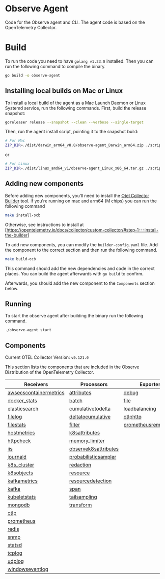 # Observe Agent

Code for the Observe agent and CLI. The agent code is based on the OpenTelemetry Collector.

# Build

To run the code you need to have `golang v1.23.8` installed. Then you can run the following command to compile the binary.

```sh
go build -o observe-agent
```

## Installing local builds on Mac or Linux

To install a local build of the agent as a Mac Launch Daemon or Linux Systemd service, run the following commands. First, build the release snapshot:

```sh
goreleaser release --snapshot --clean --verbose --single-target
```

Then, run the agent install script, pointing it to the snapshot build:

```sh
# For Mac
ZIP_DIR=./dist/darwin_arm64_v8.0/observe-agent_Darwin_arm64.zip ./scripts/install_mac.sh --token <token> --observe_url <observe_url>
```

or

```sh
# For Linux
ZIP_DIR=./dist/linux_amd64_v1/observe-agent_Linux_x86_64.tar.gz ./scripts/install_linux.sh --token <token> --observe_url <observe_url>
```

## Adding new components

Before adding new components, you'll need to install the [Otel Collector Builder](https://github.com/open-telemetry/opentelemetry-collector/tree/main/cmd/builder) tool. If you're running on mac and arm64 (M chips) you can run the following command

```sh
make install-ocb
```

Otherwise, see instructions to install at [https://opentelemetry.io/docs/collector/custom-collector/#step-1---install-the-builder]

To add new components, you can modify the `builder-config.yaml` file. Add the component to the correct section and then run the following command.

```sh
make build-ocb
```

This command should add the new dependencies and code in the correct places. You can build the agent afterwards with `go build` to confirm.

Afterwards, you should add the new component to the `Components` section below.

## Running

To start the observe agent after building the binary run the following command.

```sh
./observe-agent start
```

## Components

Current OTEL Collector Version: `v0.121.0`

This section lists the components that are included in the Observe Distribution of the OpenTelemetry Collector.

| Receivers                                                | Processors                                            | Exporters                                              | Extensions                              | Connectors                          |
|----------------------------------------------------------|-------------------------------------------------------|--------------------------------------------------------|-----------------------------------------|-------------------------------------|
| [awsecscontainermetrics][awsecscontainermetricsreceiver] | [attributes][attributesprocessor]                     | [debug][debugexporter]                                 | [cgroupruntime][cgroupruntimeextension] | [count][countconnector]             |
| [docker_stats][dockerstatsreceiver]                      | [batch][batchprocessor]                               | [file][fileexporter]                                   | [file_storage][filestorage]             | [forward][forwardconnector]         |
| [elasticsearch][elasticsearchreceiver]                   | [cumulativetodelta][cumulativetodeltaprocessor]       | [loadbalancing][loadbalancingexporter]                 | [health_check][healthcheckextension]    | [spanmetrics][spanmetricsconnector] |
| [filelog][filelogreceiver]                               | [deltatocumulative][deltatocumulativeprocessor]       | [otlphttp][otlphttpexporter]                           | [pprof][pprofextension]                 |                                     |
| [filestats][filestatsreceiver]                           | [filter][filterprocessor]                             | [prometheusremotewrite][prometheusremotewriteexporter] | [zpages][zpagesextension]               |                                     |
| [hostmetrics][hostmetricsreceiver]                       | [k8sattributes][k8sattributesprocessor]               |                                                        |                                         |                                     |
| [httpcheck][httpcheckreceiver]                           | [memory_limiter][memorylimiterprocessor]              |                                                        |                                         |                                     |
| [iis][iisreceiver]                                       | [observek8sattributes][observek8sattributesprocessor] |                                                        |                                         |                                     |
| [journald][journaldreceiver]                             | [probabilisticsampler][probabilisticsamplerprocessor] |                                                        |                                         |                                     |
| [k8s_cluster][k8sclusterreceiver]                        | [redaction][redactionprocessor]                       |                                                        |                                         |                                     |
| [k8sobjects][k8sobjectsreceiver]                         | [resource][resourceprocessor]                         |                                                        |                                         |                                     |
| [kafkametrics][kafkametricsreceiver]                     | [resourcedetection][resourcedetectionprocessor]       |                                                        |                                         |                                     |
| [kafka][kafkareceiver]                                   | [span][spanprocessor]                                 |                                                        |                                         |                                     |
| [kubeletstats][kubeletstatsreceiver]                     | [tailsampling][tailsamplingprocessor]                 |                                                        |                                         |                                     |
| [mongodb][mongodbreceiver]                               | [transform][transformprocessor]                       |                                                        |                                         |                                     |
| [otlp][otlpreceiver]                                     |                                                       |                                                        |                                         |                                     |
| [prometheus][prometheusreceiver]                         |                                                       |                                                        |                                         |                                     |
| [redis][redisreceiver]                                   |                                                       |                                                        |                                         |                                     |
| [snmp][snmpreceiver]                                     |                                                       |                                                        |                                         |                                     |
| [statsd][statsdreceiver]                                 |                                                       |                                                        |                                         |                                     |
| [tcplog][tcplogreceiver]                                 |                                                       |                                                        |                                         |                                     |
| [udplog][udplogreceiver]                                 |                                                       |                                                        |                                         |                                     |
| [windowseventlog][windowseventlogreceiver]               |                                                       |                                                        |                                         |                                     |

[awsecscontainermetricsreceiver]: https://github.com/open-telemetry/opentelemetry-collector-contrib/tree/v0.121.0/receiver/awsecscontainermetricsreceiver
[dockerstatsreceiver]: https://github.com/open-telemetry/opentelemetry-collector-contrib/tree/v0.121.0/receiver/dockerstatsreceiver
[elasticsearchreceiver]: https://github.com/open-telemetry/opentelemetry-collector-contrib/tree/v0.121.0/receiver/elasticsearchreceiver
[filelogreceiver]: https://github.com/open-telemetry/opentelemetry-collector-contrib/tree/v0.121.0/receiver/filelogreceiver
[filestatsreceiver]: https://github.com/open-telemetry/opentelemetry-collector-contrib/tree/v0.121.0/receiver/filestatsreceiver
[hostmetricsreceiver]: https://github.com/open-telemetry/opentelemetry-collector-contrib/tree/v0.121.0/receiver/hostmetricsreceiver
[httpcheckreceiver]: https://github.com/open-telemetry/opentelemetry-collector-contrib/tree/v0.121.0/receiver/httpcheckreceiver
[iisreceiver]: https://github.com/open-telemetry/opentelemetry-collector-contrib/tree/v0.121.0/receiver/iisreceiver
[journaldreceiver]: https://github.com/open-telemetry/opentelemetry-collector-contrib/tree/v0.121.0/receiver/journaldreceiver
[k8sclusterreceiver]: https://github.com/open-telemetry/opentelemetry-collector-contrib/tree/v0.121.0/receiver/k8sclusterreceiver
[k8sobjectsreceiver]: https://github.com/open-telemetry/opentelemetry-collector-contrib/tree/v0.121.0/receiver/k8sobjectsreceiver
[kafkametricsreceiver]: https://github.com/open-telemetry/opentelemetry-collector-contrib/tree/v0.121.0/receiver/kafkametricsreceiver
[kafkareceiver]: https://github.com/open-telemetry/opentelemetry-collector-contrib/tree/v0.121.0/receiver/kafkareceiver
[kubeletstatsreceiver]: https://github.com/open-telemetry/opentelemetry-collector-contrib/tree/v0.121.0/receiver/kubeletstatsreceiver
[mongodbreceiver]: https://github.com/open-telemetry/opentelemetry-collector-contrib/tree/v0.121.0/receiver/mongodbreceiver
[otlpreceiver]: https://github.com/open-telemetry/opentelemetry-collector/tree/v0.121.0/receiver/otlpreceiver
[prometheusreceiver]: https://github.com/open-telemetry/opentelemetry-collector-contrib/tree/v0.121.0/receiver/prometheusreceiver
[redisreceiver]: https://github.com/open-telemetry/opentelemetry-collector-contrib/tree/v0.121.0/receiver/redisreceiver
[snmpreceiver]: https://github.com/open-telemetry/opentelemetry-collector-contrib/tree/v0.121.0/receiver/snmpreceiver
[statsdreceiver]: https://github.com/open-telemetry/opentelemetry-collector-contrib/tree/v0.121.0/receiver/statsdreceiver
[tcplogreceiver]: https://github.com/open-telemetry/opentelemetry-collector-contrib/tree/v0.121.0/receiver/tcplogreceiver
[udplogreceiver]: https://github.com/open-telemetry/opentelemetry-collector-contrib/tree/v0.121.0/receiver/udplogreceiver
[windowseventlogreceiver]: https://github.com/open-telemetry/opentelemetry-collector-contrib/tree/v0.121.0/receiver/windowseventlogreceiver
[attributesprocessor]: https://github.com/open-telemetry/opentelemetry-collector-contrib/tree/v0.121.0/processor/attributesprocessor
[batchprocessor]: https://github.com/open-telemetry/opentelemetry-collector/tree/v0.121.0/processor/batchprocessor
[cumulativetodeltaprocessor]: https://github.com/open-telemetry/opentelemetry-collector-contrib/tree/v0.121.0/processor/cumulativetodeltaprocessor
[deltatocumulativeprocessor]: https://github.com/open-telemetry/opentelemetry-collector-contrib/tree/v0.121.0/processor/deltatocumulativeprocessor
[filterprocessor]: https://github.com/open-telemetry/opentelemetry-collector-contrib/tree/v0.121.0/processor/filterprocessor
[k8sattributesprocessor]: https://github.com/open-telemetry/opentelemetry-collector-contrib/tree/v0.121.0/processor/k8sattributesprocessor
[memorylimiterprocessor]: https://github.com/open-telemetry/opentelemetry-collector/tree/v0.121.0/processor/memorylimiterprocessor
[observek8sattributesprocessor]: ./components/processors/observek8sattributesprocessor
[probabilisticsamplerprocessor]: https://github.com/open-telemetry/opentelemetry-collector-contrib/tree/v0.121.0/processor/probabilisticsamplerprocessor
[redactionprocessor]: https://github.com/open-telemetry/opentelemetry-collector-contrib/tree/v0.121.0/processor/redactionprocessor
[resourceprocessor]: https://github.com/open-telemetry/opentelemetry-collector-contrib/tree/v0.121.0/processor/resourceprocessor
[resourcedetectionprocessor]: https://github.com/open-telemetry/opentelemetry-collector-contrib/tree/v0.121.0/processor/resourcedetectionprocessor
[spanprocessor]: https://github.com/open-telemetry/opentelemetry-collector-contrib/tree/v0.121.0/processor/spanprocessor
[tailsamplingprocessor]: https://github.com/open-telemetry/opentelemetry-collector-contrib/tree/v0.121.0/processor/tailsamplingprocessor
[transformprocessor]: https://github.com/open-telemetry/opentelemetry-collector-contrib/tree/v0.121.0/processor/transformprocessor
[debugexporter]: https://github.com/open-telemetry/opentelemetry-collector/tree/v0.121.0/exporter/debugexporter
[fileexporter]: https://github.com/open-telemetry/opentelemetry-collector-contrib/tree/v0.121.0/exporter/fileexporter
[loadbalancingexporter]: https://github.com/open-telemetry/opentelemetry-collector-contrib/tree/v0.121.0/exporter/loadbalancingexporter
[otlphttpexporter]: https://github.com/open-telemetry/opentelemetry-collector/tree/v0.121.0/exporter/otlphttpexporter
[prometheusremotewriteexporter]: https://github.com/open-telemetry/opentelemetry-collector-contrib/tree/v0.121.0/exporter/prometheusremotewriteexporter
[countconnector]: https://github.com/open-telemetry/opentelemetry-collector-contrib/tree/v0.121.0/connector/countconnector
[forwardconnector]: https://github.com/open-telemetry/opentelemetry-collector/tree/v0.121.0/connector/forwardconnector
[spanmetricsconnector]: https://github.com/open-telemetry/opentelemetry-collector-contrib/tree/v0.121.0/connector/spanmetricsconnector
[filestorage]: https://github.com/open-telemetry/opentelemetry-collector-contrib/tree/v0.121.0/extension/storage/filestorage
[cgroupruntimeextension]: https://github.com/open-telemetry/opentelemetry-collector-contrib/tree/v0.121.0/extension/cgroupruntimeextension
[healthcheckextension]: https://github.com/open-telemetry/opentelemetry-collector-contrib/tree/v0.121.0/extension/healthcheckextension
[pprofextension]: https://github.com/open-telemetry/opentelemetry-collector-contrib/tree/v0.121.0/extension/pprofextension
[zpagesextension]: https://github.com/open-telemetry/opentelemetry-collector/tree/v0.121.0/extension/zpagesextension
